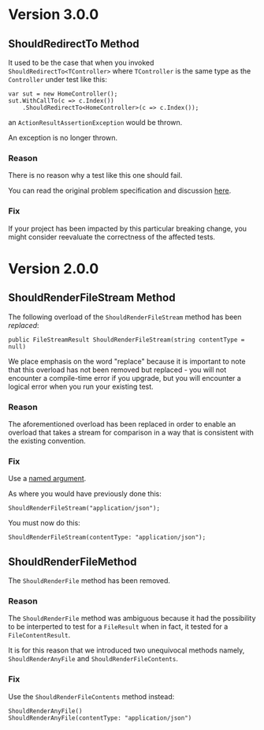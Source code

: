 # Version 3.0.0

## ShouldRedirectTo Method

It used to be the case that when you invoked `ShouldRedirectTo<TController>` where `TController` is the same type as the `Controller` under test like this:

	var sut = new HomeController();
	sut.WithCallTo(c => c.Index())
	    .ShouldRedirectTo<HomeController>(c => c.Index());
 
  an `ActionResultAssertionException` would be thrown. 

An exception is no longer thrown.

### Reason

There is no reason why a test like this one should fail.

You can read the original problem specification and discussion  [here](https://github.com/TestStack/TestStack.FluentMVCTesting/issues/47).


### Fix

If your project has been impacted by this particular breaking change, you might consider reevaluate the correctness of the affected tests. 

# Version 2.0.0

## ShouldRenderFileStream Method

The following overload of the `ShouldRenderFileStream` method has been *replaced*:

    public FileStreamResult ShouldRenderFileStream(string contentType = null)

We place emphasis on the word "replace" because it is important to note that this overload has not been removed but replaced - you will not encounter a compile-time error if you upgrade, but you will encounter a logical error when you run your existing test.

### Reason

The aforementioned overload has been replaced in order to enable an overload that takes a stream for comparison in a way that is consistent with the existing convention.

### Fix

Use a [named argument](http://msdn.microsoft.com/en-gb/library/dd264739.aspx).

As where you would have previously done this:

    ShouldRenderFileStream("application/json");
 
You must now do this: 

    ShouldRenderFileStream(contentType: "application/json");
    
    
## ShouldRenderFileMethod

The `ShouldRenderFile` method has been removed.

### Reason

The `ShouldRenderFile` method was ambiguous because it had the possibility to be interperted to test for a `FileResult` when in fact, it tested for a `FileContentResult`. 

It is for this reason that we introduced two unequivocal methods namely, `ShouldRenderAnyFile` and `ShouldRenderFileContents`.

### Fix

Use the `ShouldRenderFileContents` method instead: 

    ShouldRenderAnyFile()
    ShouldRenderAnyFile(contentType: "application/json")
    